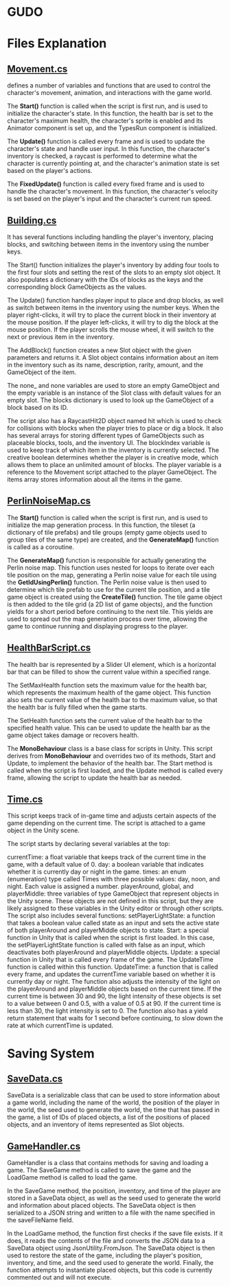 # GUDO

# Files Explanation

## [Movement.cs](https://github.com/DanPeled/Gudo/blob/master/Scripts/Player/Movement.cs)

  defines a number of variables and functions that are used to control the character's movement, animation, and interactions with the game world.

  The **Start()** function is called when the script is first run, and is used to initialize the character's state. In this function, the health bar is set to the character's maximum health, the character's sprite is enabled and its Animator component is set up, and the TypesRun component is initialized.

  The **Update()** function is called every frame and is used to update the character's state and handle user input. In this function, the character's inventory is checked, a raycast is performed to determine what the character is currently pointing at, and the character's animation state is set based on the player's actions.

  The **FixedUpdate()** function is called every fixed frame and is used to handle the character's movement. In this function, the character's velocity is set based on the player's input and the character's current run speed.

## [Building.cs](https://github.com/DanPeled/Gudo/blob/master/Scripts/Player/Building.cs)

 It has several functions including handling the player's inventory, placing blocks, and switching between items in the inventory using the number keys.

The Start() function initializes the player's inventory by adding four tools to the first four slots and setting the rest of the slots to an empty slot object. It also populates a dictionary with the IDs of blocks as the keys and the corresponding block GameObjects as the values.

The Update() function handles player input to place and drop blocks, as well as switch between items in the inventory using the number keys. When the player right-clicks, it will try to place the current block in their inventory at the mouse position. If the player left-clicks, it will try to dig the block at the mouse position. If the player scrolls the mouse wheel, it will switch to the next or previous item in the inventory.

The AddBlock() function creates a new Slot object with the given parameters and returns it. A Slot object contains information about an item in the inventory such as its name, description, rarity, amount, and the GameObject of the item.

The none_ and none variables are used to store an empty GameObject and the empty variable is an instance of the Slot class with default values for an empty slot. The blocks dictionary is used to look up the GameObject of a block based on its ID.

The script also has a RaycastHit2D object named hit which is used to check for collisions with blocks when the player tries to place or dig a block. It also has several arrays for storing different types of GameObjects such as placeable blocks, tools, and the inventory UI. The blockIndex variable is used to keep track of which item in the inventory is currently selected. The creative boolean determines whether the player is in creative mode, which allows them to place an unlimited amount of blocks. The player variable is a reference to the Movement script attached to the player GameObject. The items array stores information about all the items in the game.

## [PerlinNoiseMap.cs](https://github.com/DanPeled/Gudo/blob/master/Scripts/Generation/PerlinNoiseMap.cs)

The **Start()** function is called when the script is first run, and is used to initialize the map generation process. In this function, the tileset (a dictionary of tile prefabs) and tile groups (empty game objects used to group tiles of the same type) are created, and the **GenerateMap()** function is called as a coroutine.

The **GenerateMap()** function is responsible for actually generating the Perlin noise map. This function uses nested for loops to iterate over each tile position on the map, generating a Perlin noise value for each tile using the **GetIdUsingPerlin()** function. The Perlin noise value is then used to determine which tile prefab to use for the current tile position, and a tile game object is created using the **CreateTile()** function. The tile game object is then added to the tile grid (a 2D list of game objects), and the function yields for a short period before continuing to the next tile. This yields are used to spread out the map generation process over time, allowing the game to continue running and displaying progress to the player.

## [HealthBarScript.cs](https://github.com/DanPeled/Gudo/blob/master/Scripts/HealthBarScript.cs)

The health bar is represented by a Slider UI element, which is a horizontal bar that can be filled to show the current value within a specified range.

The SetMaxHealth function sets the maximum value for the health bar, which represents the maximum health of the game object. This function also sets the current value of the health bar to the maximum value, so that the health bar is fully filled when the game starts.

The SetHealth function sets the current value of the health bar to the specified health value. This can be used to update the health bar as the game object takes damage or recovers health.

The **MonoBehaviour** class is a base class for scripts in Unity. This script derives from **MonoBehaviour** and overrides two of its methods, Start and Update, to implement the behavior of the health bar. The Start method is called when the script is first loaded, and the Update method is called every frame, allowing the script to update the health bar as needed.

## [Time.cs](https://github.com/DanPeled/Gudo/blob/master/Scripts/Time.cs)

This script keeps track of in-game time and adjusts certain aspects of the game depending on the current time. The script is attached to a game object in the Unity scene.

The script starts by declaring several variables at the top:

currentTime: a float variable that keeps track of the current time in the game, with a default value of 0.
day: a boolean variable that indicates whether it is currently day or night in the game.
times: an enum (enumeration) type called Times with three possible values: day, noon, and night. Each value is assigned a number.
playerAround, global, and playerMiddle: three variables of type GameObject that represent objects in the Unity scene. These objects are not defined in this script, but they are likely assigned to these variables in the Unity editor or through other scripts.
The script also includes several functions:
setPlayerLightState: a function that takes a boolean value called state as an input and sets the active state of both playerAround and playerMiddle objects to state.
Start: a special function in Unity that is called when the script is first loaded. In this case, the setPlayerLightState function is called with false as an input, which deactivates both playerAround and playerMiddle objects.
Update: a special function in Unity that is called every frame of the game. The UpdateTime function is called within this function.
UpdateTime: a function that is called every frame, and updates the currentTime variable based on whether it is currently day or night. The function also adjusts the intensity of the light on the playerAround and playerMiddle objects based on the current time. If the current time is between 30 and 90, the light intensity of these objects is set to a value between 0 and 0.5, with a value of 0.5 at 90. If the current time is less than 30, the light intensity is set to 0. The function also has a yield return statement that waits for 1 second before continuing, to slow down the rate at which currentTime is updated.


# Saving System

## [SaveData.cs](https://github.com/DanPeled/Gudo/blob/master/Scripts/SaveData.cs)
SaveData is a serializable class that can be used to store information about a game world, including the name of the world, the position of the player in the world, the seed used to generate the world, the time that has passed in the game, a list of IDs of placed objects, a list of the positions of placed objects, and an inventory of items represented as Slot objects.
## [GameHandler.cs](https://github.com/DanPeled/Gudo/blob/master/Scripts/GameHandler.cs)
GameHandler is a class that contains methods for saving and loading a game. The SaveGame method is called to save the game and the LoadGame method is called to load the game.

In the SaveGame method, the position, inventory, and time of the player are stored in a SaveData object, as well as the seed used to generate the world and information about placed objects. The SaveData object is then serialized to a JSON string and written to a file with the name specified in the saveFileName field.

In the LoadGame method, the function first checks if the save file exists. If it does, it reads the contents of the file and converts the JSON data to a SaveData object using JsonUtility.FromJson. The SaveData object is then used to restore the state of the game, including the player's position, inventory, and time, and the seed used to generate the world. Finally, the function attempts to instantiate placed objects, but this code is currently commented out and will not execute.
